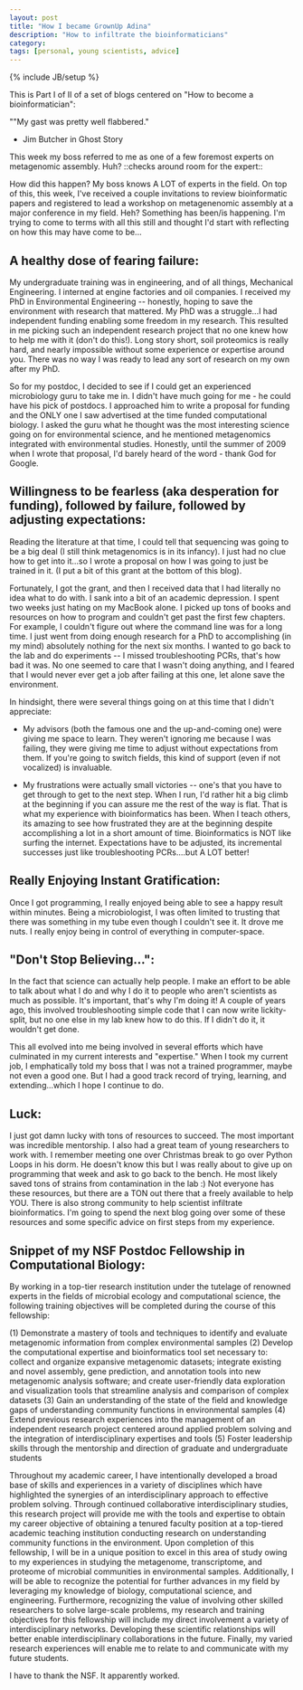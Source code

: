 ```yaml
---
layout: post
title: "How I became GrownUp Adina"
description: "How to infiltrate the bioinformaticians"
category: 
tags: [personal, young scientists, advice]
---
```

{% include JB/setup %}

This is Part I of II of a set of blogs centered on "How to become a bioinformatician":

""My gast was pretty well flabbered."  
- Jim Butcher in Ghost Story

This week my boss referred to me as one of a few foremost experts on metagenomic assembly.  Huh? ::checks around room for the expert::

How did this happen?  My boss knows A LOT of experts in the field.  On top of this, this week, I've received a couple invitations to review bioinformatic papers and registered to lead a workshop on metagenenomic assembly at a major conference in my field.  Heh?  Something has been/is happening.  I'm trying to come to terms with all this still and thought I'd start with reflecting on how this may have come to be...

## A healthy dose of fearing failure:

My undergraduate training was in engineering, and of all things, Mechanical Engineering.  I interned at engine factories and oil companies. I received my PhD in Environmental Engineering -- honestly, hoping to save the environment with research that mattered.  My PhD was a struggle...I had independent funding enabling some freedom in my research.  This resulted in me picking such an independent research project that no one knew how to help me with it (don't do this!).  Long story short, soil proteomics is really hard, and nearly impossible without some experience or expertise around you.  There was no way I was ready to lead any sort of research on my own after my PhD. 

So for my postdoc, I decided to see if I could get an experienced microbiology guru to take me in.  I didn't have much going for me - he could have his pick of postdocs.  I approached him to write a proposal for funding and the ONLY one I saw advertised at the time funded computational biology.  I asked the guru what he thought was the most interesting science going on for environmental science, and he mentioned metagenomics integrated with environmental studies. Honestly, until the summer of 2009 when I wrote that proposal, I'd barely heard of the word - thank God for Google.

## Willingness to be fearless (aka desperation for funding), followed by failure, followed by adjusting expectations:

Reading the literature at that time, I could tell that sequencing was going to be a big deal (I still think metagenomics is in its infancy).  I just had no clue how to get into it...so I wrote a proposal on how I was going to just be trained in it.  (I put a bit of this grant at the bottom of this blog).

Fortunately, I got the grant, and then I received data that I had literally no idea what to do with.  I sank into a bit of an academic depression.  I spent two weeks just hating on my MacBook alone.  I picked up tons of books and resources on how to program and couldn't get past the first few chapters.  For example, I couldn't figure out where the command line was for a long time.  I just went from doing enough research for a PhD to accomplishing (in my mind) absolutely nothing for the next six months.  I wanted to go back to the lab and do experiments -- I missed troubleshooting PCRs, that's how bad it was.  No one seemed to care that I wasn't doing anything, and I feared that I would never ever get a job after failing at this one, let alone save the environment.

In hindsight, there were several things going on at this time that I didn't appreciate:

+ My advisors (both the famous one and the up-and-coming one) were giving me space to learn.  They weren't ignoring me because I was failing, they were giving me time to adjust without expectations from them.  If you're going to switch fields, this kind of support (even if not vocalized) is invaluable.

+ My frustrations were actually small victories -- one's that you have to get through to get to the next step.  When I run, I'd rather hit a big climb at the beginning if you can assure me the rest of the way is flat.  That is what my experience with bioinformatics has been.  When I teach others, its amazing to see how frustrated they are at the beginning despite accomplishing a lot in a short amount of time.  Bioinformatics is NOT like surfing the internet.  Expectations have to be adjusted, its incremental successes just like troubleshooting PCRs....but A LOT better!

## Really Enjoying Instant Gratification:

Once I got programming, I really enjoyed being able to see a happy result within minutes. Being a microbiologist, I was often limited to trusting that there was something in my tube even though I couldn't see it. It drove me nuts. I really enjoy being in control of everything in computer-space. 

## "Don't Stop Believing...":

In the fact that science can actually help people.  I make an effort to be able to talk about what I do and why I do it to people who aren't scientists as much as possible.  It's important, that's why I'm doing it!  A couple of years ago, this involved troubleshooting simple code that I can now write lickity-split, but no one else in my lab knew how to do this.  If I didn't do it, it wouldn't get done.  

This all evolved into me being involved in several efforts which have culminated in my current interests and "expertise."  When I took my current job, I emphatically told my boss that I was not a trained programmer, maybe not even a good one.  But I had a good track record of trying, learning, and extending...which I hope I continue to do.

## Luck:

I just got damn lucky with tons of resources to succeed. The most important was incredible mentorship.  I also had a great team of young researchers to work with.  I remember meeting one over Christmas break to go over Python Loops in his dorm.  He doesn't know this but I was really about to give up on programming that week and ask to go back to the bench.  He most likely saved tons of strains from contamination in the lab :)  Not everyone has these resources, but there are a TON out there that a freely available to help YOU.  There is also strong community to help scientist infiltrate bioinformatics.  I'm going to spend the next blog going over some of these resources and some specific advice on first steps from my experience.


## Snippet of my NSF Postdoc Fellowship in Computational Biology:

By working in a top-tier research institution under the tutelage of renowned experts in the fields of
microbial ecology and computational science, the following training objectives will be completed during
the course of this fellowship:

(1) Demonstrate a mastery of tools and techniques to identify and evaluate metagenomic information
from complex environmental samples
(2) Develop the computational expertise and bioinformatics tool set necessary to: collect and organize
expansive metagenomic datasets; integrate existing and novel assembly, gene prediction, and
annotation tools into new metagenomic analysis software; and create user-friendly data exploration
and visualization tools that streamline analysis and comparison of complex datasets
(3) Gain an understanding of the state of the field and knowledge gaps of understanding community
functions in environmental samples
(4) Extend previous research experiences into the management of an independent research project
centered around applied problem solving and the integration of interdisciplinary expertises and tools
(5) Foster leadership skills through the mentorship and direction of graduate and undergraduate students

Throughout my academic career, I have intentionally developed a broad base of skills and
experiences in a variety of disciplines which have highlighted the synergies of an interdisciplinary
approach to effective problem solving. Through continued collaborative interdisciplinary studies, this
research project will provide me with the tools and expertise to obtain my career objective of obtaining a
tenured faculty position at a top-tiered academic teaching institution conducting research on
understanding community functions in the environment. Upon completion of this fellowship, I will be in a
unique position to excel in this area of study owing to my experiences in studying the metagenome,
transcriptome, and proteome of microbial communities in environmental samples. Additionally, I will be
able to recognize the potential for further advances in my field by leveraging my knowledge of biology,
computational science, and engineering. Furthermore, recognizing the value of involving other skilled
researchers to solve large-scale problems, my research and training objectives for this fellowship will
include my direct involvement a variety of interdisciplinary networks. Developing these scientific
relationships will better enable interdisciplinary collaborations in the future. Finally, my varied research
experiences will enable me to relate to and communicate with my future students.

I have to thank the NSF.  It apparently worked.


